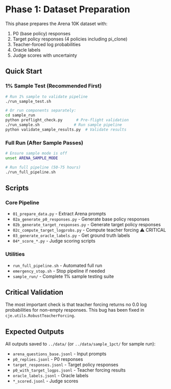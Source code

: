# Phase 1: Dataset Preparation

This phase prepares the Arena 10K dataset with:
1. P0 (base policy) responses
2. Target policy responses (4 policies including pi_clone)
3. Teacher-forced log probabilities
4. Oracle labels
5. Judge scores with uncertainty

## Quick Start

### 1% Sample Test (Recommended First)
```bash
# Run 1% sample to validate pipeline
./run_sample_test.sh

# Or run components separately:
cd sample_run
python preflight_check.py      # Pre-flight validation
./run_sample.sh               # Run sample pipeline
python validate_sample_results.py  # Validate results
```

### Full Run (After Sample Passes)
```bash
# Ensure sample mode is off
unset ARENA_SAMPLE_MODE

# Run full pipeline (50-75 hours)
./run_full_pipeline.sh
```

## Scripts

### Core Pipeline
- `01_prepare_data.py` - Extract Arena prompts
- `02a_generate_p0_responses.py` - Generate base policy responses
- `02b_generate_target_responses.py` - Generate target policy responses
- `02c_compute_target_logprobs.py` - Compute teacher forcing ⚠️ CRITICAL
- `03_generate_oracle_labels.py` - Get ground truth labels
- `04*_score_*.py` - Judge scoring scripts

### Utilities
- `run_full_pipeline.sh` - Automated full run
- `emergency_stop.sh` - Stop pipeline if needed
- `sample_run/` - Complete 1% sample testing suite

## Critical Validation

The most important check is that teacher forcing returns no 0.0 log probabilities for non-empty responses. This bug has been fixed in `cje.utils.RobustTeacherForcing`.

## Expected Outputs

All outputs saved to `../data/` (or `../data/sample_1pct/` for sample run):
- `arena_questions_base.jsonl` - Input prompts
- `p0_replies.jsonl` - P0 responses
- `target_responses.jsonl` - Target policy responses
- `p0_with_target_logps.jsonl` - Teacher forcing results
- `oracle_labels.jsonl` - Oracle labels
- `*_scored.jsonl` - Judge scores